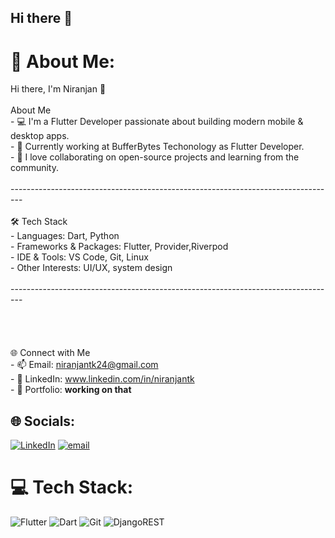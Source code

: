 ## Hi there 👋

# 💫 About Me:
Hi there, I'm Niranjan 👋<br><br> About Me<br>- 💻 I'm a  Flutter Developer passionate about building modern mobile & desktop apps.  <br>- 🎯 Currently working at BufferBytes Techonology as Flutter Developer.  <br>- 🤝 I love collaborating on open-source projects and learning from the community.  <br><br>---------------------------------------------------------------------------------<br><br>🛠️ Tech Stack<br>- Languages: Dart, Python<br>- Frameworks & Packages: Flutter, Provider,Riverpod<br>- IDE & Tools: VS Code, Git, Linux  <br>- Other Interests: UI/UX, system design  <br><br>---------------------------------------------------------------------------------<br><br><br><br><br>🌐 Connect with Me<br>- 📫 Email: niranjantk24@gmail.com<br>- 💼 LinkedIn: www.linkedin.com/in/niranjantk<br>- 📝 Portfolio: **working on that**<br>

## 🌐 Socials:
[![LinkedIn](https://img.shields.io/badge/LinkedIn-%230077B5.svg?logo=linkedin&logoColor=white)](https://linkedin.com/in/www.linkedin.com/in/niranjantk) [![email](https://img.shields.io/badge/Email-D14836?logo=gmail&logoColor=white)](mailto:niranjantk24@gmail.com) 

# 💻 Tech Stack:
![Flutter](https://img.shields.io/badge/Flutter-%2302569B.svg?style=for-the-badge&logo=Flutter&logoColor=white) ![Dart](https://img.shields.io/badge/dart-%230175C2.svg?style=for-the-badge&logo=dart&logoColor=white) ![Git](https://img.shields.io/badge/git-%23F05033.svg?style=for-the-badge&logo=git&logoColor=white) ![DjangoREST](https://img.shields.io/badge/DJANGO-REST-ff1709?style=for-the-badge&logo=django&logoColor=white&color=ff1709&labelColor=gray)


<!-- Proudly created with GPRM ( https://gprm.itsvg.in ) -->

